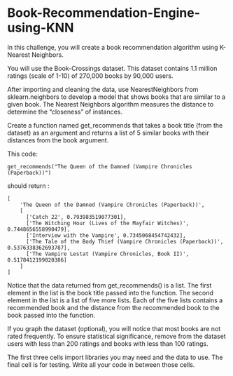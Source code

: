 # Book-Recommendation-Engine-using-KNN

In this challenge, you will create a book recommendation algorithm using K-Nearest Neighbors.

You will use the Book-Crossings dataset. This dataset contains 1.1 million ratings (scale of 1-10) of 270,000 books by 90,000 users.

After importing and cleaning the data, use NearestNeighbors from sklearn.neighbors to develop a model that shows books that are similar to a given book. The Nearest Neighbors algorithm measures the distance to determine the “closeness” of instances.

Create a function named get_recommends that takes a book title (from the dataset) as an argument and returns a list of 5 similar books with their distances from the book argument.

This code:

    get_recommends("The Queen of the Damned (Vampire Chronicles (Paperback))")
                              
should return :
      
    [
        'The Queen of the Damned (Vampire Chronicles (Paperback))',
        [
          ['Catch 22', 0.793983519077301], 
          ['The Witching Hour (Lives of the Mayfair Witches)', 0.7448656558990479], 
          ['Interview with the Vampire', 0.7345068454742432],
          ['The Tale of the Body Thief (Vampire Chronicles (Paperback))', 0.5376338362693787],
          ['The Vampire Lestat (Vampire Chronicles, Book II)', 0.5178412199020386]
        ]
    ]

Notice that the data returned from get_recommends() is a list. The first element in the list is the book title passed into the function. The second element in the list is a list of five more lists. Each of the five lists contains a recommended book and the distance from the recommended book to the book passed into the function.

If you graph the dataset (optional), you will notice that most books are not rated frequently. To ensure statistical significance, remove from the dataset users with less than 200 ratings and books with less than 100 ratings.

The first three cells import libraries you may need and the data to use. The final cell is for testing. Write all your code in between those cells.
